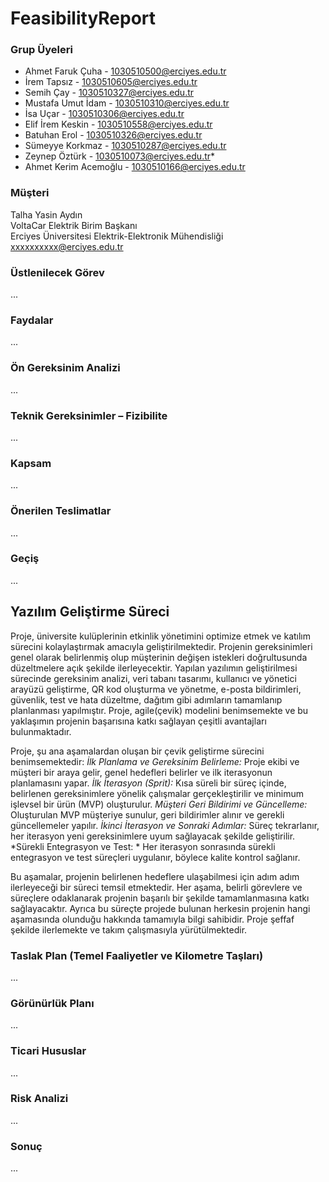 # FeasibilityReport
### Grup Üyeleri
- Ahmet Faruk Çuha - 1030510500@erciyes.edu.tr
- İrem Tapsız - 1030510605@erciyes.edu.tr
- Semih Çay - 1030510327@erciyes.edu.tr
- Mustafa Umut İdam  - 1030510310@erciyes.edu.tr
- İsa Uçar - 1030510306@erciyes.edu.tr
- Elif İrem Keskin - 1030510558@erciyes.edu.tr
- Batuhan Erol - 1030510326@erciyes.edu.tr
- Sümeyye Korkmaz - 1030510287@erciyes.edu.tr
- Zeynep Öztürk - 1030510073@erciyes.edu.tr*
- Ahmet Kerim Acemoğlu - 1030510166@erciyes.edu.tr

### Müşteri
Talha Yasin Aydın <br>
VoltaCar Elektrik Birim Başkanı <br>
Erciyes Üniversitesi Elektrik-Elektronik Mühendisliği <br>
xxxxxxxxxx@erciyes.edu.tr

### Üstlenilecek Görev
...

### Faydalar
...

### Ön Gereksinim Analizi
...

### Teknik Gereksinimler – Fizibilite
...

### Kapsam
...

### Önerilen Teslimatlar
...

### Geçiş
...

## Yazılım Geliştirme Süreci
Proje, üniversite kulüplerinin etkinlik yönetimini optimize etmek ve katılım sürecini kolaylaştırmak amacıyla geliştirilmektedir. Projenin gereksinimleri genel olarak belirlenmiş olup müşterinin değişen istekleri doğrultusunda düzeltmelere açık şekilde ilerleyecektir. Yapılan yazılımın geliştirilmesi sürecinde gereksinim analizi, veri tabanı tasarımı, kullanıcı ve yönetici arayüzü geliştirme, QR kod oluşturma ve yönetme, e-posta bildirimleri, güvenlik, test ve hata düzeltme, dağıtım gibi adımların tamamlanıp planlanması yapılmıştır. Proje, agile(çevik) modelini benimsemekte ve bu yaklaşımın projenin başarısına katkı sağlayan çeşitli avantajları bulunmaktadır.

Proje, şu ana aşamalardan oluşan bir çevik geliştirme sürecini benimsemektedir:
*İlk Planlama ve Gereksinim Belirleme:*
Proje ekibi ve müşteri bir araya gelir, genel hedefleri belirler ve ilk iterasyonun planlamasını yapar.
*İlk İterasyon (Sprit):*
Kısa süreli bir süreç içinde, belirlenen gereksinimlere yönelik çalışmalar gerçekleştirilir ve minimum işlevsel bir ürün (MVP) oluşturulur.
*Müşteri Geri Bildirimi ve Güncelleme:*
Oluşturulan MVP müşteriye sunulur, geri bildirimler alınır ve gerekli güncellemeler yapılır.
*İkinci İterasyon ve Sonraki Adımlar:*
Süreç tekrarlanır, her iterasyon yeni gereksinimlere uyum sağlayacak şekilde geliştirilir.
*Sürekli Entegrasyon ve Test: *
Her iterasyon sonrasında sürekli entegrasyon ve test süreçleri uygulanır, böylece kalite kontrol sağlanır. 

Bu aşamalar, projenin belirlenen hedeflere ulaşabilmesi için adım adım ilerleyeceği bir süreci temsil etmektedir. Her aşama, belirli görevlere ve süreçlere odaklanarak projenin başarılı bir şekilde tamamlanmasına katkı sağlayacaktır. Ayrıca bu süreçte projede bulunan herkesin projenin hangi aşamasında olunduğu hakkında tamamıyla bilgi sahibidir. Proje şeffaf şekilde ilerlemekte ve takım çalışmasıyla yürütülmektedir.


### Taslak Plan (Temel Faaliyetler ve Kilometre Taşları)
...

### Görünürlük Planı
...

### Ticari Hususlar
...

### Risk Analizi
...

### Sonuç
...
